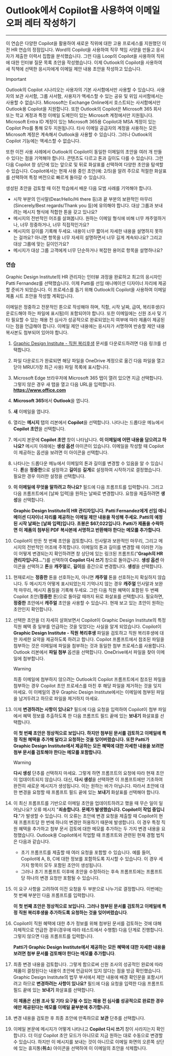 # Outlook에서 Copilot을 사용하여 이메일 오퍼 레터 작성하기
---
이 연습은 다양한 Copilot을 활용하여 새로운 직위에 대한 고용 프로세스를 지원했던 이전 HR 연습의 정점입니다. Word의 Copilot을 사용하여 직무 책임 사양을 만들고 응시자가 제출한 이력서 집합을 분석했습니다. 그런 다음 Loop의 Copilot을 사용하여 직위에 대한 인터뷰 질문 목록 초안을 작성했습니다. 이제 Outlook의 Copilot을 사용하여 새 직책에 선택한 응시자에게 이메일 제안 내용 초안을 작성하고 있습니다.

> [!IMPORTANT]
> Outlook의 Copilot 시나리오는 사용자의 기본 사서함에서만 사용할 수 있습니다. 사용자의 보관 사서함, 그룹 사서함, 사용자가 액세스할 수 있는 공유 및 위임 사서함에서는 사용할 수 없습니다. Microsoft는 Exchange Online에서 호스트되는 사서함에서만 Outlook용 Copilot을 지원합니다. 또한 Outlook의 Copilot은 Microsoft 365 회사 또는 학교 계정과 특정 이메일 도메인이 있는 Microsoft 계정에서만 지원됩니다. Microsoft Entra ID 계정이 있는 Microsoft 365용 Copilot과 MSA 계정이 있는 Copilot Pro를 통해 모두 지원됩니다. 타사 이메일 공급자의 계정을 사용하는 모든 Microsoft 계정은 계속해서 Outlook을 사용할 수 있습니다. 그러나 Outlook의 Copilot 기능에는 액세스할 수 없습니다.

또한 이전 사용 사례에서 Outlook의 Copilot이 동일한 이메일의 초안을 여러 개 만들 수 있다는 점을 기억해야 합니다. 콘텐츠도 다르고 톤과 길이도 다를 수 있습니다. 그런 다음 Copilot 창 상단에 있는 앞으로 및 뒤로 화살표를 선택하여 다양한 초안을 탐색할 수 있습니다. Copilot에서는 현재 사용 중인 초안(예: 2/5)을 알려 주므로 적절한 화살표를 선택하여 특정 버전으로 빠르게 돌아갈 수 있습니다.

생성된 초안을 검토할 때 이전 학습에서 배운 다음 모범 사례를 기억해야 합니다.

 -  시작 부분의 인사말(Dear/Hello/Hi there 등)과 끝 부분의 보완적인 마무리(Sincerely/Best regards/Thank you 등)에 유의해야 합니다. 대상 그룹과 보내려는 메시지 형식에 적합한 톤을 갖고 있나요?
 -  메시지의 전반적인 어조를 살펴봅니다. 원하는 이메일 형식에 비해 너무 캐주얼하거나, 너무 정중하거나, 너무 직접적인가요?
 -  메시지의 길이를 기록해 두세요. 내용이 너무 짧아서 자세한 내용을 설명하지 못하는 걸까요? 아니면 항목을 너무 자세히 설명하면서 너무 길게 계속되나요? 그리고 대상 그룹에 맞는 길이인가요?
 -  메시지가 대상 그룹 고객에게 너무 단순하거나 복잡한 용어로 항목을 설명하나요?

### 연습

Graphic Design Institute의 HR 관리자는 인터뷰 과정을 완료하고 최고의 응시자인 Patti Fernandez를 선택했습니다. 이제 Patti를 선임 애니메이션 디자이너 자리에 제공할 준비가 되었습니다. 이 프로세스를 돕기 위해 Outlook의 Copilot을 사용하여 이메일 제품 시트 초안을 작성할 계획입니다.

이메일은 정중하고 전문적인 톤으로 작성해야 하며, 직함, 시작 날짜, 급여, 복리후생(다운로드해야 하는 파일에 표시됨)이 포함되어야 합니다. 또한 이메일에는 신원 조사 및 기타 필요할 수 있는 채용 전 심사가 성공적으로 완료되었는지 여부에 따라 제품이 제공된다는 점을 언급해야 합니다. 이메일 제안 내용에는 응시자가 서명하여 반송할 제안 내용 복사본도 첨부되어 있어야 합니다.

1.  [Graphic Design Institute - 직원 복리후생](https://edxinteractivepage.blob.core.windows.net/ms-4004/Graphic%20Design%20Institute%20-%20Employee%20benefits.docx) 문서를 다운로드하려면 다음 링크를 선택합니다.
2.  파일 다운로드가 완료되면 해당 파일을 OneDrive 계정으로 옮긴 다음 파일을 열고 닫아 MRU(가장 최근 사용) 파일 목록에 표시합니다.
3.  Microsoft Edge 브라우저에 Microsoft 365 탭이 열려 있으면 지금 선택합니다. 그렇지 않은 경우 새 탭을 열고 다음 URL을 입력합니다. **https://www.office.com** 
4.  **Microsoft 365**에서 **Outlook**을 엽니다.
5.  **새** 이메일을 엽니다.
6.  열리는 **메시지** 탭의 리본에서 **Copilot**을 선택합니다. 나타나는 드롭다운 메뉴에서 **Copilot 초안**을 선택합니다.
7.  메시지 본문에 **Copilot 초안** 창이 나타납니다. **이 이메일에 어떤 내용을 담으려고 하나요?** 메시지 아래에는 **생성 옵션** 아이콘이 있습니다. 이메일을 작성할 때 Copilot이 제공하는 옵션을 보려면 이 아이콘을 선택합니다.
8.  나타나는 드롭다운 메뉴에서 이메일의 톤과 길이를 변경할 수 있음을 알 수 있습니다. **톤**을 **정중한**으로 설정하고 **길이**를 **길게**로 설정하여 시작하기로 결정했습니다. 필요한 경우 이러한 설정을 선택합니다.
9.  **이 이메일에 무엇을 말하려고 하나요?** 필드에 다음 프롬프트를 입력합니다. 그리고 다음 프롬프트에서 \[날짜 입력\]을 원하는 날짜로 변경합니다. 요청을 제출하려면 **생성**을 선택합니다.
    
    **Graphic Design Institute의 HR 관리자입니다. Patti Fernandez에게 선임 애니메이션 디자이너 자리를 제공하는 이메일 제안 내용을 작성해 주세요. Patti의 예정된 시작 날짜는 \[날짜 입력\]입니다. 초봉은 $67,022입니다. Patti가 제품을 수락하면 이 제품의 첨부된 PDF 복사본에 서명하고 반환해야 한다는 메모를 추가합니다**.
10. Copilot이 만든 첫 번째 초안을 검토합니다. 인사말과 보완적인 마무리, 그리고 메시지의 전반적인 어조에 주목합니다. 이메일의 톤과 길이를 변경할 때 이러한 기능이 어떻게 변경되는지 확인하려면 창 상단에 있는 링크된 프롬프트("**Graph의 HR 관리자입니다...**")를 선택하여 **Copilot 다시 쓰기** 창으로 돌아갑니다. **생성 옵션** 아이콘을 선택하고 **톤**을 **캐주얼**로, **길이**를 중간으로 변경합니다. **생성**을 선택합니다.
11. 현재로서는 **정중한** 톤을 선호하는지, 아니면 **캐주얼** 톤을 선호하는지 확실하지 않습니다. 두 메시지가 어떻게 표시되었는지 기억나지 않는 경우 **캐주얼** 인사말과 보완적 마무리, 메시지 품질을 기록해 두세요. 그런 다음 직원 혜택이 포함된 두 번째 Copilot 초안(**정중한** 톤)으로 돌아갈 때까지 뒤로 화살표를 선택합니다. 필요하면, **정중한** 초안에서 **캐주얼** 초안을 사용할 수 있습니다. 현재 보고 있는 초안이 원하는 초안인지 확인합니다.
12. 선택한 초안을 더 자세히 살펴보면서 Copilot이 Graphic Design Institute의 특정 직원 혜택 중 일부를 언급하는 것을 잊었다는 사실을 알게 되었습니다. Copilot이 **Graphic Design Institute - 직원 복리후생** 파일을 검토하고 직원 복리후생에 대한 자세한 요약을 제공하도록 하려고 합니다. Copilot 프롬프트에서 참조된 파일을 첨부하는 것은 이메일에 파일을 첨부하는 것과 동일한 첨부 프로세스를 사용합니다. Outlook 리본에서 **파일 첨부** 옵션을 선택합니다. OneDrive에서 파일을 찾아 이메일에 첨부합니다.

    > [!WARNING]
    > 최종 이메일에 첨부하지 않으려는 Outlook의 Copilot 프롬프트에서 참조된 파일을 첨부하는 경우 Copilot 초안 프로세스를 마친 후 해당 파일을 제거하는 것을 잊지 마세요. 이 이메일의 경우 Graphic Design Institute에서는 이메일에 첨부된 파일을 남겨두려고 하므로 파일을 제거하지 마세요.
    
14. 이제 **변경하려는 사항이 있나요?** 필드에 다음 요청을 입력하여 Copilot이 첨부 파일에서 혜택 정보를 추출하도록 한 다음 프롬프트 필드 끝에 있는 **보내기** 화살표를 선택합니다.
    
    **이 첫 번째 초안은 정상적으로 보입니다. 하지만 첨부된 문서를 검토하고 이메일에 특정 직원 혜택을 추가해 달라고 요청하는 것을 잊어버렸습니다. 또한 Patti가 Graphic Design Institute에서 제공하는 모든 혜택에 대한 자세한 내용을 보려면 첨부 문서를 검토해야 한다는 메모를 포함합니다**.
    
    > [!WARNING]
    > **다시 생성** 단추를 선택하지 마세요. 그렇게 하면 프롬프트의 요청에 따라 현재 초안이 업데이트되지 않습니다. 대신, **다시 생성**을 선택하면 이 프롬프트에만 기초하여 완전히 새로운 메시지가 생성됩니다. 이는 원하는 바가 아닙니다. 따라서 초안에 대한 변경을 요청할 때 프롬프트 필드 끝에 있는 **보내기** 화살표를 선택해야 합니다.
14. 이 최신 프롬프트를 기반으로 이메일 초안을 업데이트하려고 했을 때 무슨 일이 일어났나요? 오류 메시지 "**죄송합니다. 문제가 발생했습니다. Copilot이 작업 중입니다**."가 발생할 수 있습니다. 이 오류는 초안에 변경 요청을 제출할 때 Copilot이 현재 프롬프트당 한 번에 하나의 변경만 허용하기 때문에 발생합니다. 이 경우 특정 직원 혜택을 추가하고 첨부 문서 검토에 대한 메모를 추가하는 두 가지 변경 내용을 요청했습니다. Outlook용 Copilot에서 작업할 때 프롬프트와 관련된 현재 경험 법칙은 다음과 같습니다.
     -  초기 프롬프트를 제출할 때 여러 요청을 포함할 수 있습니다. 예를 들어, Copilot에 A, B, C에 대한 정보를 포함하도록 지시할 수 있습니다. 이 경우 세 가지 항목이 모두 포함된 초안이 생성됩니다.
     -  그러나 초기 프롬프트 이후에 초안을 수정하라는 후속 프롬프트에는 프롬프트당 하나의 변경 요청만 포함될 수 있습니다.
15. 이 요구 사항을 고려하여 이전 요청을 두 부분으로 나누기로 결정합니다. 이번에는 첫 번째 부분인 다음 프롬프트를 입력합니다.
    
    **이 첫 번째 초안은 정상적으로 보입니다. 그러나 첨부된 문서를 검토하고 이메일에 특정 직원 복리후생을 추가하도록 요청하는 것을 잊어버렸습니다**.
16. Copilot이 직원 혜택에 대한 추가 정보를 위해 첨부된 문서를 검토하는 것에 대해 자체적으로 언급한 경우(경우에 따라 테스트에서 수행함) 다음 단계로 진행합니다. 그렇지 않으면 다음 프롬프트를 입력합니다.
    
    **Patti가 Graphic Design Institute에서 제공하는 모든 혜택에 대한 자세한 내용을 보려면 첨부 문서를 검토해야 한다는 메모를 추가합니다**.
17. 최종 변경 내용을 검토합니다. 그렇게 함으로써 신원 조사의 성공적인 완료에 따라 제품이 결정된다는 내용이 초안에 언급되어 있지 않다는 점을 방금 확인했습니다. Graphic Design Institute의 법무 부서에서 제안 내용에 배경 확인문을 포함시키려고 하므로 **변경하려는 사항이 있나요?** 필드에 다음 요청을 입력한 다음 프롬프트 필드 끝에 있는 **보내기** 화살표를 선택합니다.
    
    **이 제품은 신원 조사 및 기타 요구될 수 있는 채용 전 심사를 성공적으로 완료한 경우에만 제공된다는 메모를 이메일 끝부분에 추가합니다.**
18. 변경 내용을 검토한 후 최종 초안에 만족하므로 **보관** 단추를 선택합니다.<br>
19. 이메일 본문에 메시지가 어떻게 나타나고 **Copilot 다시 쓰기** 창이 사라지는지 확인합니다. 더 이상 Copilot 초안 모드가 아니므로 지금 원하는 대로 수동으로 변경할 수 있습니다. 하지만 이 메시지를 보내는 것이 아니므로 이메일 화면의 오른쪽 상단에 있는 휴지통(**취소**) 아이콘을 선택하여 이 이메일의 초안을 삭제합니다.

